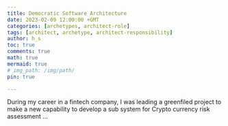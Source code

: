 ```yaml
---
title: Democratic Software Architecture
date: 2023-02-09 12:00:00 +GMT
categories: [archetypes, architect-role]
tags: [architect, archetype, architect-responsibility]
author: h_s
toc: true
comments: true
math: true
mermaid: true
# img_path: /img/path/
pin: true

---
```


During my career in a fintech company, I was leading a greenfiled project to make a new capability to develop a sub system for Crypto currency risk assessment ...

